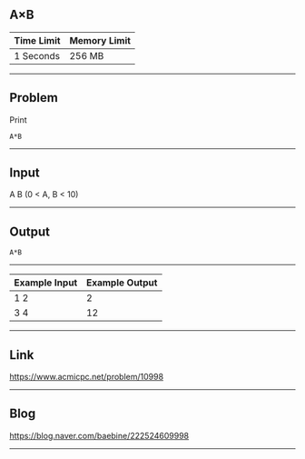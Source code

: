 ## **A×B**

| Time Limit | Memory Limit |
| --- | --- |
| 1 Seconds | 256 MB |

___

## Problem
Print
```
A*B
```

___

## Input
A B (0 < A, B < 10)

___

## Output
```
A*B
```

___

| Example Input | Example Output |
| --- | --- |
| 1 2 | 2 |
| 3 4 | 12 |

___

## Link
https://www.acmicpc.net/problem/10998

___

## Blog
https://blog.naver.com/baebine/222524609998

___
